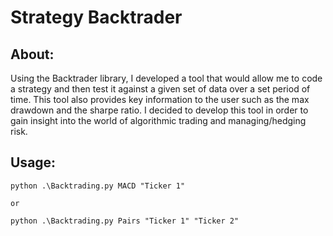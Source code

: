 # Strategy Backtrader 
## About:

Using the Backtrader library, I developed a tool that would allow me to code a strategy and then test it against a given set of data over a set period of time.
This tool also provides key information to the user such as the max drawdown and the sharpe ratio. I decided to develop this tool in order to gain insight into the world of algorithmic
trading and managing/hedging risk.


## Usage: 

~~~
python .\Backtrading.py MACD "Ticker 1" 

or

python .\Backtrading.py Pairs "Ticker 1" "Ticker 2"
~~~